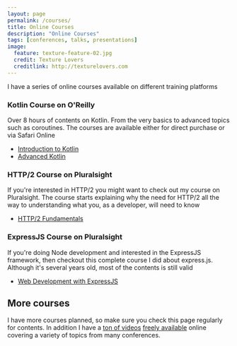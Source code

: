 ```yaml
---
layout: page
permalink: /courses/
title: Online Courses
description: "Online Courses"
tags: [conferences, talks, presentations]
image:
  feature: texture-feature-02.jpg
  credit: Texture Lovers
  creditlink: http://texturelovers.com
---
```


I have a series of online courses available on different training platforms

### Kotlin Course on O'Reilly

Over 8 hours of contents on Kotlin. From the very basics to advanced topics such as coroutines. The courses are available either for direct purchase or via Safari Online
 
* [Introduction to Kotlin](https://www.oreilly.com/library/view/introduction-to-kotlin/9781491964125/)
* [Advanced Kotlin](https://www.oreilly.com/library/view/advanced-kotlin-programming/9781491964149/)
 
### HTTP/2 Course on Pluralsight

If you're interested in HTTP/2 you might want to check out my course on Pluralsight. The course starts explaining why the need for HTTP/2 all the way to understanding what you, as a developer,
will need to know

* [HTTP/2 Fundamentals](https://www.pluralsight.com/courses/http2-fundamentals)

### ExpressJS Course on Pluralsight

If you're doing Node development and interested in the ExpressJS framework, then checkout this complete course I did about express.js. Although it's several years old, most of the contents is still valid

* [Web Development with ExpressJS](https://www.pluralsight.com/courses/expressjs)


## More courses

I have more courses planned, so make sure you check this page regularly for contents. In addition I have a [ton of videos](https://vimeo.com/search?q=hadi+hariri) [freely available](https://www.youtube.com/results?search_query=hadi+hariri) online covering a variety 
 of topics from many conferences.
 
 

